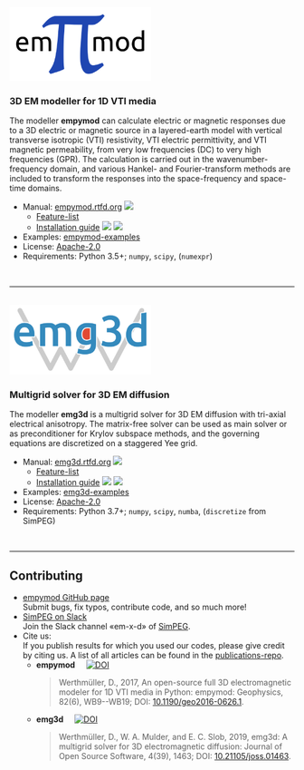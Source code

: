 <img src="./assets/logo-empymod-plain.png" alt="empymod" width="250"/>

### 3D EM modeller for 1D VTI media

The modeller **empymod** can calculate electric or magnetic responses due to a
3D electric or magnetic source in a layered-earth model with vertical
transverse isotropic (VTI) resistivity, VTI electric permittivity, and VTI
magnetic permeability, from very low frequencies (DC) to very high frequencies
(GPR). The calculation is carried out in the wavenumber-frequency domain, and
various Hankel- and Fourier-transform methods are included to transform the
responses into the space-frequency and space-time domains.

- <i class="fas fa-book fa-lg"></i> Manual: [empymod.rtfd.org](https://empymod.readthedocs.io) [![](https://img.shields.io/readthedocs/empymod/stable.svg?label=rtfd)](https://empymod.readthedocs.io/en/stable)
  - <i class="fas fa-copy fa-lg"></i> [Feature-list](https://empymod.readthedocs.io/en/stable/index.html#features)
  - <i class="fas fa-laptop-code fa-lg"></i> [Installation guide](https://empymod.readthedocs.io/en/stable/index.html#installation) [![](https://img.shields.io/conda/v/prisae/empymod.svg)](https://anaconda.org/prisae/empymod) [![](https://img.shields.io/pypi/v/empymod.svg)](https://pypi.python.org/pypi/empymod)
- <i class="fas fa-scroll fa-lg"></i> Examples: [empymod-examples](https://github.com/empymod/empymod-examples)
- <i class="fas fa-balance-scale fa-lg"></i> License: [Apache-2.0](http://www.apache.org/licenses/LICENSE-2.0)
- <i class="fab fa-python fa-lg"></i> Requirements: Python 3.5+; `numpy`, `scipy`, (`numexpr`)

<br>
<hr style="height:1px;border:none;color:#000000; background:#000000">
<br>
<img src="./assets/logo-emg3d-transp-web.png" alt="emg3d" width="250"/>

### Multigrid solver for 3D EM diffusion

The modeller **emg3d** is a multigrid solver for 3D EM diffusion with tri-axial
electrical anisotropy. The matrix-free solver can be used as main solver or as
preconditioner for Krylov subspace methods, and the governing equations are
discretized on a staggered Yee grid.

- <i class="fas fa-book fa-lg"></i> Manual: [emg3d.rtfd.org](https://emg3d.readthedocs.io) [![](https://img.shields.io/readthedocs/emg3d/stable.svg?label=rtfd)](https://emg3d.readthedocs.io/en/stable)
  - <i class="fas fa-copy fa-lg"></i> [Feature-list](https://emg3d.readthedocs.io/en/stable/index.html#features)
  - <i class="fas fa-laptop-code fa-lg"></i> [Installation guide](https://emg3d.readthedocs.io/en/stable/index.html#installation) [![](https://img.shields.io/conda/v/prisae/emg3d.svg)](https://anaconda.org/prisae/emg3d) [![](https://img.shields.io/pypi/v/emg3d.svg)](https://pypi.python.org/pypi/emg3d)
- <i class="fas fa-scroll fa-lg"></i> Examples: [emg3d-examples](https://github.com/empymod/emg3d-examples)
- <i class="fas fa-balance-scale fa-lg"></i> License: [Apache-2.0](http://www.apache.org/licenses/LICENSE-2.0)
- <i class="fab fa-python fa-lg"></i> Requirements: Python 3.7+; `numpy`, `scipy`, `numba`, (`discretize` from SimPEG)

<br>
<hr style="height:1px;border:none;color:#000000; background:#000000">

## <i class="fas fa-users fa-2x"></i> Contributing

- <i class="fab fa-github fa-lg"></i>
  [empymod GitHub page](https://github.com/empymod)  
  Submit bugs, fix typos, contribute code, and so much more!
- <i class="fab fa-slack fa-lg"></i>
  [SimPEG on Slack](http://slack.simpeg.xyz)  
  Join the Slack channel &laquo;em-x-d&raquo; of [SimPEG](https://simpeg.xyz).
- <i class="fas fa-bookmark fa-lg"></i>Cite us:  
  If you publish results for which you used our codes, please give credit by
  citing us. A list of all articles can be found in the
  [publications-repo](https://github.com/empymod/publications).
  - <i class="fas fa-code fa-lg"></i> **empymod** &nbsp; &nbsp; [![DOI](https://zenodo.org/badge/DOI/10.5281/zenodo.593094.svg)](https://doi.org/10.5281/zenodo.593094)
      > Werthmüller, D., 2017, An open-source full 3D electromagnetic modeler
      > for 1D VTI media in Python: empymod: Geophysics, 82(6), WB9--WB19; DOI:
      > [10.1190/geo2016-0626.1](http://doi.org/10.1190/geo2016-0626.1).
  - <i class="fas fa-code fa-lg"></i> **emg3d** &nbsp; &nbsp; [![DOI](https://zenodo.org/badge/DOI/10.5281/zenodo.3229006.svg)](https://doi.org/10.5281/zenodo.3229006)  
      > Werthmüller, D., W. A. Mulder, and E. C. Slob, 2019, emg3d: A multigrid
      > solver for 3D electromagnetic diffusion: Journal of Open Source Software,
      > 4(39), 1463; DOI: [10.21105/joss.01463](http://joss.theoj.org/papers/d559f2dbd8538007937797122887df0c).
